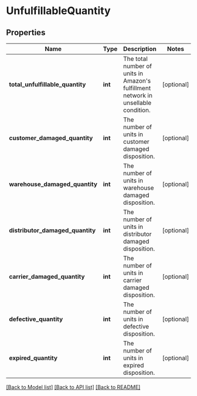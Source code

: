 # UnfulfillableQuantity

## Properties
Name | Type | Description | Notes
------------ | ------------- | ------------- | -------------
**total_unfulfillable_quantity** | **int** | The total number of units in Amazon&#39;s fulfillment network in unsellable condition. | [optional] 
**customer_damaged_quantity** | **int** | The number of units in customer damaged disposition. | [optional] 
**warehouse_damaged_quantity** | **int** | The number of units in warehouse damaged disposition. | [optional] 
**distributor_damaged_quantity** | **int** | The number of units in distributor damaged disposition. | [optional] 
**carrier_damaged_quantity** | **int** | The number of units in carrier damaged disposition. | [optional] 
**defective_quantity** | **int** | The number of units in defective disposition. | [optional] 
**expired_quantity** | **int** | The number of units in expired disposition. | [optional] 

[[Back to Model list]](../README.md#documentation-for-models) [[Back to API list]](../README.md#documentation-for-api-endpoints) [[Back to README]](../README.md)


